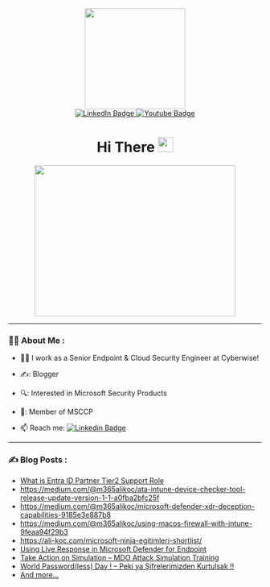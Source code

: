 <div id="header" align="center">
  <img src="https://media.giphy.com/media/OF0yOAufcWLfi/giphy.gif?cid=ecf05e47o7i2m6n7cfpruz5v1n9j7i4bnxbhmr1zgrxajiqt&ep=v1_gifs_search&rid=giphy.gif&ct=g" width="200"/>
  <div id="badges">
    <a href="https://www.linkedin.com/in/ali-koc-168462174/">
      <img src="https://img.shields.io/badge/LinkedIn-blue?style=for-the-badge&logo=linkedin&logoColor=white" alt="LinkedIn Badge"/>
    </a>
    <a href="https://www.youtube.com/@Microsoft365alikoc">
      <img src="https://img.shields.io/badge/YouTube-red?style=for-the-badge&logo=youtube&logoColor=white" alt="Youtube Badge"/>
    </a>
  </div>
  <h1>
    Hi There 
    <img src="https://media.giphy.com/media/hvRJCLFzcasrR4ia7z/giphy.gif" width="30px"/>
  </h1>
</div>
<div align="center">
  <img src="https://media.giphy.com/media/v1.Y2lkPTc5MGI3NjExaTk5OGVzemt6OHExd3hxcXp4OW9sdjFoOXcyMWo1bWI0d2NjYTM5cyZlcD12MV9pbnRlcm5hbF9naWZfYnlfaWQmY3Q9Zw/3IINsQpkEutPUbG8pQ/giphy.gif" width="400" height="300"/>
</div>

---

### :man_technologist: About Me :
- :man_technologist: I work as a Senior Endpoint & Cloud Security Engineer at Cyberwise!

- ✍️: Blogger

- 🔍: Interested in Microsoft Security Products

- 🥇: Member of MSCCP

- :mailbox: Reach me: [![Linkedin Badge](https://img.shields.io/badge/LinkedIn-blue?style=flat&logo=Linkedin&logoColor=white)](https://www.linkedin.com/in/ali-koc-168462174/)

---

### :writing_hand: Blog Posts :
<!-- BLOG-POST-LIST:START -->
- [What is Entra ID Partner Tier2 Support Role](https://ali-koc.com/entra-id-partner-tier-2-support-rolu-nedir//)
- https://medium.com/@m365alikoc/ata-intune-device-checker-tool-release-update-version-1-1-a0fba2bfc25f
- https://medium.com/@m365alikoc/microsoft-defender-xdr-deception-capabilities-9185e3e887b8
- https://medium.com/@m365alikoc/using-macos-firewall-with-intune-9feaa94f29b3
- https://ali-koc.com/microsoft-ninja-egitimleri-shortlist/
- [Using Live Response in Microsoft Defender for Endpoint](https://ali-koc.com/using-live-response-in-microsoft-defender-for-endpoint//)
- [Take Action on Simulation – MDO Attack Simulation Training](https://ali-koc.com/take-action-on-simulation-mdo-attack-simulation-training//)
- [World Password(less) Day ! – Peki ya Şifrelerimizden Kurtulsak !!](https://ali-koc.com/world-password-day-peki-ya-sifrelerimizden-kurtulsak//)
- [And more...](ali-koc.com)
<!-- BLOG-POST-LIST:END -->
